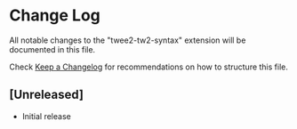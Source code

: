 # Change Log
All notable changes to the "twee2-tw2-syntax" extension will be documented in this file.

Check [Keep a Changelog](http://keepachangelog.com/) for recommendations on how to structure this file.

## [Unreleased]
- Initial release